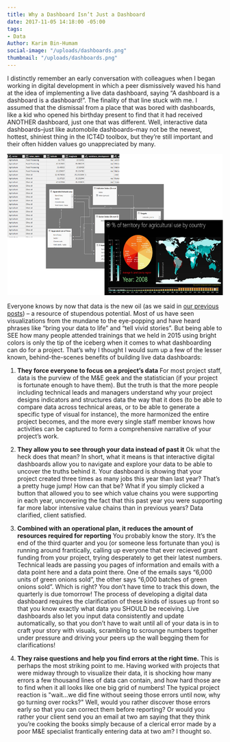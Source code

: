 ```yaml
---
title: Why a Dashboard Isn’t Just a Dashboard
date: 2017-11-05 14:18:00 -05:00
tags:
- Data
Author: Karim Bin-Humam
social-image: "/uploads/dashboards.png"
thumbnail: "/uploads/dashboards.png"
---
```


I distinctly remember an early conversation with colleagues when I began working in digital development in which a peer dismissively waved his hand at the idea of implementing a live data dashboard, saying “A dashboard is a dashboard is a dashboard!”. The finality of that line stuck with me. I assumed that the dismissal from a place that was bored with dashboards, like a kid who opened his birthday present to find that it had received ANOTHER dashboard, just one that was different. Well, interactive data dashboards–just like automobile dashboards–may not be the newest, hottest, shiniest thing in the ICT4D toolbox, but they’re still important and their often hidden values go unappreciated by many.

![dashboards-81776e.png](/uploads/dashboards-81776e.png)

<!--more-->

Everyone knows by now that data is the new oil (as we said in [our previous posts](https://dai-global-digital.com/tags/?tag=data-management-series)) – a resource of stupendous potential. Most of us have seen visualizations from the mundane to the eye-popping and have heard phrases like “bring your data to life” and “tell vivid stories”. But being able to SEE how many people attended trainings that we held in 2015 using bright colors is only the tip of the iceberg when it comes to what dashboarding can do for a project. That’s why I thought I would sum up a few of the lesser known, behind-the-scenes benefits of building live data dashboards:

1. **They force everyone to focus on a project’s data**
   For most project staff, data is the purview of the M&E geek and the statistician (if your project is fortunate enough to have them). But the truth is that the more people including technical leads and managers understand why your project designs indicators and structures data the way that it does (to be able to compare data across technical areas, or to be able to generate a specific type of visual for instance), the more harmonized the entire project becomes, and the more every single staff member knows how activities can be captured to form a comprehensive narrative of your project’s work.

2. **They allow you to see through your data instead of past it**
   Ok what the heck does that mean? In short, what it means is that interactive digital dashboards allow you to navigate and explore your data to be able to uncover the truths behind it. Your dashboard is showing that your project created three times as many jobs this year than last year? That’s a pretty huge jump! How can that be? What if you simply clicked a button that allowed you to see which value chains you were supporting in each year, uncovering the fact that this past year you were supporting far more labor intensive value chains than in previous years? Data clarified, client satisfied.

3. **Combined with an operational plan, it reduces the amount of resources required for reporting**
   You probably know the story. It’s the end of the third quarter and you (or someone less fortunate than you) is running around frantically, calling up everyone that ever recieved grant funding from your project, trying desperately to get their latest numbers. Technical leads are passing you pages of information and emails with a data point here and a data point there. One of the emails says “6,000 units of green onions sold”, the other says “6,000 batches of green onions sold”. Which is right? You don’t have time to track this down, the quarterly is due tomorrow! The process of developing a digital data dashboard requires the clarification of these kinds of issues up front so that you know exactly what data you SHOULD be receiving. Live dashboards also let you input data consistently and update automatically, so that you don’t have to wait until all of your data is in to craft your story with visuals, scrambling to scrounge numbers together under pressure and driving your peers up the wall begging them for clarifications!

4. **They raise questions and help you find errors at the right time.**
   This is perhaps the most striking point to me. Having worked with projects that were midway through to visualize their data, it is shocking how many errors a few thousand lines of data can contain, and how hard those are to find when it all looks like one big grid of numbers! The typical project reaction is "wait...we did fine without seeing those errors until now, why go turning over rocks?" Well, would you rather discover those errors early so that you can correct them before reporting? Or would you rather your client send you an email at two am saying that they think you’re cooking the books simply because of a clerical error made by a poor M&E specialist frantically entering data at two am? I thought so.